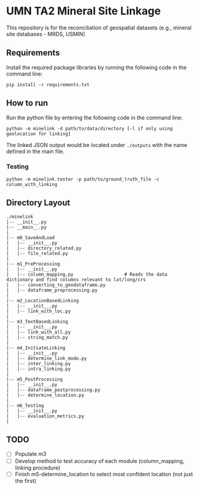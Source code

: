 # UMN TA2 Mineral Site Linkage
This repository is for the reconciliation of geospatial datasets (e.g., mineral site databases - MRDS, USMIN)

## Requirements
Install the required package libraries by running the following code in the command line:
```
pip install -r requirements.txt
```

## How to run
Run the python file by entering the following code in the command line:
```
python -m minelink -d path/to/data/directory [-l if only using geolocation for linking]
```
The linked JSON output would be located under `./outputs` with the name defined in the main file.

### Testing
```
python -m minelink.tester -p path/to/ground_truth_file -c column_with_linking
```

## Directory Layout
```
./minelink
|-- __init__.py
|-- __main__.py
|
|-- m0_SaveAndLoad
|   |-- __init__.py
|   |-- directory_related.py
|   |-- file_related.py
|
|-- m1_PreProcessing
|   |-- __init__.py
|   |-- column_mapping.py                   # Reads the data dictionary and find columns relevant to lat/long/crs
|   |-- converting_to_geodataframe.py
|   |-- dataframe_preprocessing.py
|
|-- m2_LocationBasedLinking
|   |-- __init__.py
|   |-- link_with_loc.py
|
|-- m3_TextBasedLinking
|   |-- __init__.py
|   |-- link_with_all.py
|   |-- string_match.py
|
|-- m4_InitiateLinking
|   |-- __init__.py
|   |-- determine_link_mode.py
|   |-- inter_linking.py
|   |-- intra_linking.py
|
|-- m5_PostProcessing
|   |-- __init__.py
|   |-- dataframe_postprocessing.py
|   |-- determine_location.py
|
|-- m6_Testing
|   |-- __init__.py
|   |-- evaluation_metrics.py
|
```

## TODO
- [ ] Populate m3
- [ ] Develop method to test accuracy of each module (column_mapping, linking procedure)
- [ ] Finish m5-determine_location to select most confident location (not just the first)